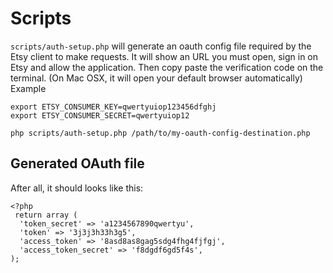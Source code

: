 # Scripts #
`scripts/auth-setup.php` will generate an oauth config file required by the Etsy client to make requests.
It will show an URL you must open, sign in on Etsy and allow the application.  Then copy paste the verification code on the terminal.
(On Mac OSX, it will open your default browser automatically)
Example 
```
export ETSY_CONSUMER_KEY=qwertyuiop123456dfghj
export ETSY_CONSUMER_SECRET=qwertyuiop12

php scripts/auth-setup.php /path/to/my-oauth-config-destination.php
```

## Generated OAuth file ##
After all, it should looks like this:
```
<?php
 return array (
  'token_secret' => 'a1234567890qwertyu',
  'token' => '3j3j3h33h3g5',
  'access_token' => '8asd8as8gag5sdg4fhg4fjfgj',
  'access_token_secret' => 'f8dgdf6gd5f4s',
);
```